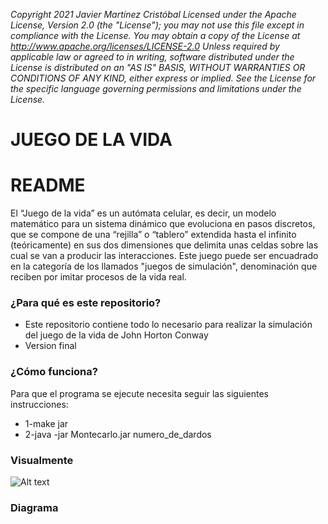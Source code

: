 *Copyright 2021 Javier Martínez Cristóbal
Licensed under the Apache License, Version 2.0 (the "License");
you may not use this file except in compliance with the License.
You may obtain a copy of the License at
http://www.apache.org/licenses/LICENSE-2.0
Unless required by applicable law or agreed to in writing, software
distributed under the License is distributed on an "AS IS" BASIS,
WITHOUT WARRANTIES OR CONDITIONS OF ANY KIND, either express or implied.
See the License for the specific language governing permissions and
limitations under the License.*



# JUEGO DE LA VIDA
# README #

El “Juego de la vida” es un autómata celular, es decir, un modelo matemático para un sistema dinámico que evoluciona en pasos discretos, que se compone de una “rejilla” o “tablero” extendida hasta el infinito (teóricamente) en sus dos dimensiones que delimita unas celdas sobre las cual se van a producir las interacciones. Este juego puede ser encuadrado en la categoría de los llamados "juegos de simulación", denominación que reciben por imitar procesos de la vida real. 

### ¿Para qué es este repositorio? ###

* Este repositorio contiene todo lo necesario para realizar la simulación del juego de la vida de John Horton Conway
* Version final

### ¿Cómo funciona? ###

Para que el programa se ejecute necesita seguir las siguientes instrucciones:
* 1-make jar
* 2-java -jar Montecarlo.jar numero_de_dardos

### Visualmente ###

![Alt text](http://www.lcc.uma.es/~fjv/UMA/LCC/web/Teaching/trabajos_00_01/introduccionAC/gunfast.gif)

### Diagrama ###


